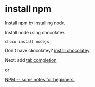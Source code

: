 # install npm 

Install npm by installing node. 

Install node using chocolatey.

    choco install nodejs
    
Don't have chocolatey?  [install chocolatey](../chocolatey/install_chocolatey.md).

Next: add [tab completion](tab_completion_with_powershell.md)

or 

[NPM -- some notes for beginners.](getting_started.md)

